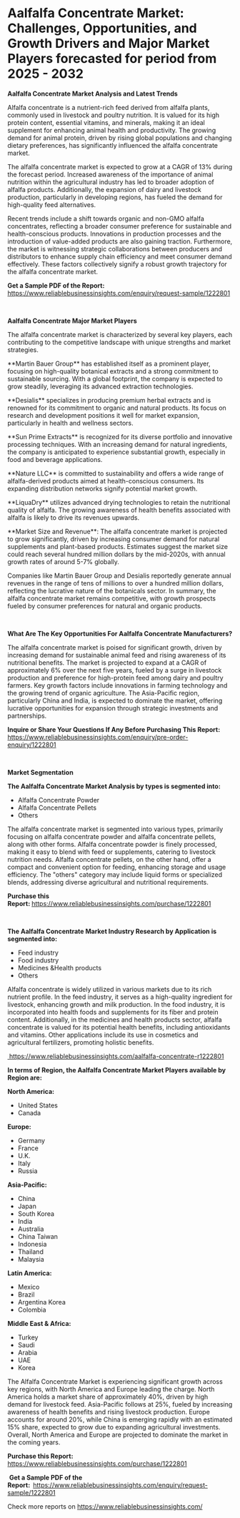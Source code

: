 <p><h1>Aalfalfa Concentrate Market: Challenges, Opportunities, and Growth Drivers and Major Market Players forecasted for period from 2025 - 2032</h1></p><p><strong>Aalfalfa Concentrate Market Analysis and Latest Trends</strong></p>
<p><p>Alfalfa concentrate is a nutrient-rich feed derived from alfalfa plants, commonly used in livestock and poultry nutrition. It is valued for its high protein content, essential vitamins, and minerals, making it an ideal supplement for enhancing animal health and productivity. The growing demand for animal protein, driven by rising global populations and changing dietary preferences, has significantly influenced the alfalfa concentrate market.</p><p>The alfalfa concentrate market is expected to grow at a CAGR of 13% during the forecast period. Increased awareness of the importance of animal nutrition within the agricultural industry has led to broader adoption of alfalfa products. Additionally, the expansion of dairy and livestock production, particularly in developing regions, has fueled the demand for high-quality feed alternatives. </p><p>Recent trends include a shift towards organic and non-GMO alfalfa concentrates, reflecting a broader consumer preference for sustainable and health-conscious products. Innovations in production processes and the introduction of value-added products are also gaining traction. Furthermore, the market is witnessing strategic collaborations between producers and distributors to enhance supply chain efficiency and meet consumer demand effectively. These factors collectively signify a robust growth trajectory for the alfalfa concentrate market.</p></p>
<p><strong>Get a Sample PDF of the Report:&nbsp;</strong> <a href="https://www.reliablebusinessinsights.com/enquiry/request-sample/1222801?utm_campaign=3385&utm_medium=2&utm_source=Github&utm_content=ia&utm_term=04042025&utm_id=aalfalfa-concentrate">https://www.reliablebusinessinsights.com/enquiry/request-sample/1222801</a></p>
<p>&nbsp;</p>
<p><strong>Aalfalfa Concentrate Major Market Players</strong></p>
<p><p>The alfalfa concentrate market is characterized by several key players, each contributing to the competitive landscape with unique strengths and market strategies. </p><p>**Martin Bauer Group** has established itself as a prominent player, focusing on high-quality botanical extracts and a strong commitment to sustainable sourcing. With a global footprint, the company is expected to grow steadily, leveraging its advanced extraction technologies. </p><p>**Desialis** specializes in producing premium herbal extracts and is renowned for its commitment to organic and natural products. Its focus on research and development positions it well for market expansion, particularly in health and wellness sectors.</p><p>**Sun Prime Extracts** is recognized for its diverse portfolio and innovative processing techniques. With an increasing demand for natural ingredients, the company is anticipated to experience substantial growth, especially in food and beverage applications. </p><p>**Nature LLC** is committed to sustainability and offers a wide range of alfalfa-derived products aimed at health-conscious consumers. Its expanding distribution networks signify potential market growth.</p><p>**LiquaDry** utilizes advanced drying technologies to retain the nutritional quality of alfalfa. The growing awareness of health benefits associated with alfalfa is likely to drive its revenues upwards.</p><p>**Market Size and Revenue**: The alfalfa concentrate market is projected to grow significantly, driven by increasing consumer demand for natural supplements and plant-based products. Estimates suggest the market size could reach several hundred million dollars by the mid-2020s, with annual growth rates of around 5-7% globally.</p><p>Companies like Martin Bauer Group and Desialis reportedly generate annual revenues in the range of tens of millions to over a hundred million dollars, reflecting the lucrative nature of the botanicals sector. In summary, the alfalfa concentrate market remains competitive, with growth prospects fueled by consumer preferences for natural and organic products.</p></p>
<p>&nbsp;</p>
<p><strong>What Are The Key Opportunities For Aalfalfa Concentrate Manufacturers?</strong></p>
<p><p>The alfalfa concentrate market is poised for significant growth, driven by increasing demand for sustainable animal feed and rising awareness of its nutritional benefits. The market is projected to expand at a CAGR of approximately 6% over the next five years, fueled by a surge in livestock production and preference for high-protein feed among dairy and poultry farmers. Key growth factors include innovations in farming technology and the growing trend of organic agriculture. The Asia-Pacific region, particularly China and India, is expected to dominate the market, offering lucrative opportunities for expansion through strategic investments and partnerships.</p></p>
<p><strong>Inquire or Share Your Questions If Any Before Purchasing This Report:</strong> <a href="https://www.reliablebusinessinsights.com/enquiry/pre-order-enquiry/1222801?utm_campaign=3385&utm_medium=2&utm_source=Github&utm_content=ia&utm_term=04042025&utm_id=aalfalfa-concentrate">https://www.reliablebusinessinsights.com/enquiry/pre-order-enquiry/1222801</a></p>
<p>&nbsp;</p>
<p><strong>Market Segmentation</strong></p>
<p><strong>The Aalfalfa Concentrate Market Analysis by types is segmented into:</strong></p>
<p><ul><li>Alfalfa Concentrate Powder</li><li>Alfalfa Concentrate Pellets</li><li>Others</li></ul></p>
<p><p>The alfalfa concentrate market is segmented into various types, primarily focusing on alfalfa concentrate powder and alfalfa concentrate pellets, along with other forms. Alfalfa concentrate powder is finely processed, making it easy to blend with feed or supplements, catering to livestock nutrition needs. Alfalfa concentrate pellets, on the other hand, offer a compact and convenient option for feeding, enhancing storage and usage efficiency. The "others" category may include liquid forms or specialized blends, addressing diverse agricultural and nutritional requirements.</p></p>
<p><strong>Purchase this Report:&nbsp;</strong><a href="https://www.reliablebusinessinsights.com/purchase/1222801?utm_campaign=3385&utm_medium=2&utm_source=Github&utm_content=ia&utm_term=04042025&utm_id=aalfalfa-concentrate">https://www.reliablebusinessinsights.com/purchase/1222801</a></p>
<p>&nbsp;</p>
<p><strong>The Aalfalfa Concentrate Market Industry Research by Application is segmented into:</strong></p>
<p><ul><li>Feed industry</li><li>Food industry</li><li>Medicines &Health products</li><li>Others</li></ul></p>
<p><p>Alfalfa concentrate is widely utilized in various markets due to its rich nutrient profile. In the feed industry, it serves as a high-quality ingredient for livestock, enhancing growth and milk production. In the food industry, it is incorporated into health foods and supplements for its fiber and protein content. Additionally, in the medicines and health products sector, alfalfa concentrate is valued for its potential health benefits, including antioxidants and vitamins. Other applications include its use in cosmetics and agricultural fertilizers, promoting holistic benefits.</p></p>
<p><a href="https://www.reliablebusinessinsights.com/aalfalfa-concentrate-r1222801?utm_campaign=3385&utm_medium=2&utm_source=Github&utm_content=ia&utm_term=04042025&utm_id=aalfalfa-concentrate">&nbsp;https://www.reliablebusinessinsights.com/aalfalfa-concentrate-r1222801</a></p>
<p><strong>In terms of Region, the Aalfalfa Concentrate Market Players available by Region are:</strong></p>
<p>
    <p> <strong> North America: </strong>
        <ul>
            <li>United States</li>
            <li>Canada</li>
        </ul>
        </p> 
    <p> <strong> Europe: </strong>
        <ul>
            <li>Germany</li>
            <li>France</li>
            <li>U.K.</li>
            <li>Italy</li>
            <li>Russia</li>
        </ul>
        </p> 
    <p> <strong> Asia-Pacific: </strong>
        <ul>
            <li>China</li>
            <li>Japan</li>
            <li>South Korea</li>
            <li>India</li>
            <li>Australia</li>
            <li>China Taiwan</li>
            <li>Indonesia</li>
            <li>Thailand</li>
            <li>Malaysia</li>
        </ul>
        </p> 
    <p> <strong> Latin America: </strong>
        <ul>
            <li>Mexico</li>
            <li>Brazil</li>
            <li>Argentina Korea</li>
            <li>Colombia</li>
        </ul>
        </p> 
    <p> <strong> Middle East & Africa: </strong>
        <ul>
            <li>Turkey</li>
            <li>Saudi</li>
            <li>Arabia</li>
            <li>UAE</li>
            <li>Korea</li>
        </ul>
    </p>
    </p>
<p><p>The Alfalfa Concentrate Market is experiencing significant growth across key regions, with North America and Europe leading the charge. North America holds a market share of approximately 40%, driven by high demand for livestock feed. Asia-Pacific follows at 25%, fueled by increasing awareness of health benefits and rising livestock production. Europe accounts for around 20%, while China is emerging rapidly with an estimated 15% share, expected to grow due to expanding agricultural investments. Overall, North America and Europe are projected to dominate the market in the coming years.</p></p>
<p><strong>Purchase this Report: </strong><a href="https://www.reliablebusinessinsights.com/purchase/1222801?utm_campaign=3385&utm_medium=2&utm_source=Github&utm_content=ia&utm_term=04042025&utm_id=aalfalfa-concentrate">https://www.reliablebusinessinsights.com/purchase/1222801</a></p>
<p>&nbsp;<strong>Get a Sample PDF of the Report:&nbsp;&nbsp;</strong><a href="https://www.reliablebusinessinsights.com/enquiry/request-sample/1222801?utm_campaign=3385&utm_medium=2&utm_source=Github&utm_content=ia&utm_term=04042025&utm_id=aalfalfa-concentrate">https://www.reliablebusinessinsights.com/enquiry/request-sample/1222801</a></p>
<p><strong></strong></p>
<p>Check more reports on <a href="https://www.reliablebusinessinsights.com/?utm_campaign=3385&utm_medium=2&utm_source=Github&utm_content=ia&utm_term=04042025&utm_id=aalfalfa-concentrate">https://www.reliablebusinessinsights.com/</a></p>